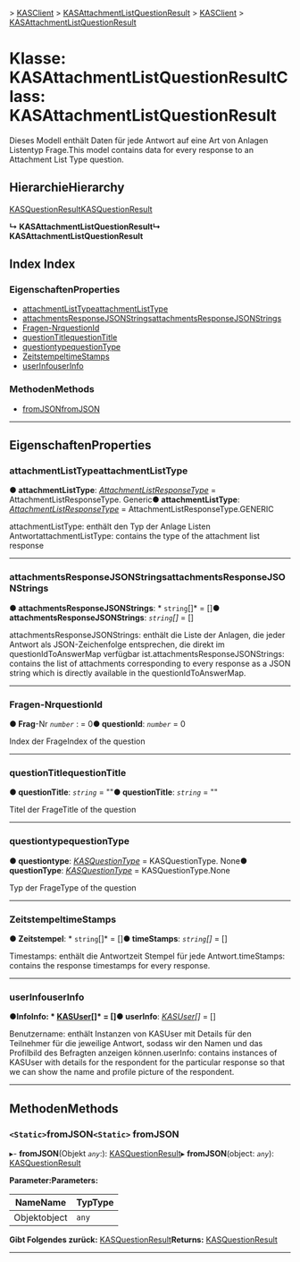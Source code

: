 <span data-ttu-id="a330f-101">[](../README.md) > [KASClient](../modules/kasclient.md) > [KASAttachmentListQuestionResult](../classes/kasclient.kasattachmentlistquestionresult.md)</span><span class="sxs-lookup"><span data-stu-id="a330f-101">[](../README.md) > [KASClient](../modules/kasclient.md) > [KASAttachmentListQuestionResult](../classes/kasclient.kasattachmentlistquestionresult.md)</span></span>

# <a name="class-kasattachmentlistquestionresult"></a><span data-ttu-id="a330f-102">Klasse: KASAttachmentListQuestionResult</span><span class="sxs-lookup"><span data-stu-id="a330f-102">Class: KASAttachmentListQuestionResult</span></span>

<span data-ttu-id="a330f-103">Dieses Modell enthält Daten für jede Antwort auf eine Art von Anlagen Listentyp Frage.</span><span class="sxs-lookup"><span data-stu-id="a330f-103">This model contains data for every response to an Attachment List Type question.</span></span>
## <a name="hierarchy"></a><span data-ttu-id="a330f-104">Hierarchie</span><span class="sxs-lookup"><span data-stu-id="a330f-104">Hierarchy</span></span>

 [<span data-ttu-id="a330f-105">KASQuestionResult</span><span class="sxs-lookup"><span data-stu-id="a330f-105">KASQuestionResult</span></span>](kasclient.kasquestionresult.md)

<span data-ttu-id="a330f-106">**↳ KASAttachmentListQuestionResult**</span><span class="sxs-lookup"><span data-stu-id="a330f-106">**↳ KASAttachmentListQuestionResult**</span></span>

## <a name="index"></a><span data-ttu-id="a330f-107">Index </span><span class="sxs-lookup"><span data-stu-id="a330f-107">Index</span></span>

### <a name="properties"></a><span data-ttu-id="a330f-108">Eigenschaften</span><span class="sxs-lookup"><span data-stu-id="a330f-108">Properties</span></span>

* [<span data-ttu-id="a330f-109">attachmentListType</span><span class="sxs-lookup"><span data-stu-id="a330f-109">attachmentListType</span></span>](kasclient.kasattachmentlistquestionresult.md#attachmentlisttype)
* [<span data-ttu-id="a330f-110">attachmentsResponseJSONStrings</span><span class="sxs-lookup"><span data-stu-id="a330f-110">attachmentsResponseJSONStrings</span></span>](kasclient.kasattachmentlistquestionresult.md#attachmentsresponsejsonstrings)
* [<span data-ttu-id="a330f-111">Fragen-Nr</span><span class="sxs-lookup"><span data-stu-id="a330f-111">questionId</span></span>](kasclient.kasattachmentlistquestionresult.md#questionid)
* [<span data-ttu-id="a330f-112">questionTitle</span><span class="sxs-lookup"><span data-stu-id="a330f-112">questionTitle</span></span>](kasclient.kasattachmentlistquestionresult.md#questiontitle)
* [<span data-ttu-id="a330f-113">questiontype</span><span class="sxs-lookup"><span data-stu-id="a330f-113">questionType</span></span>](kasclient.kasattachmentlistquestionresult.md#questiontype)
* [<span data-ttu-id="a330f-114">Zeitstempel</span><span class="sxs-lookup"><span data-stu-id="a330f-114">timeStamps</span></span>](kasclient.kasattachmentlistquestionresult.md#timestamps)
* [<span data-ttu-id="a330f-115">userInfo</span><span class="sxs-lookup"><span data-stu-id="a330f-115">userInfo</span></span>](kasclient.kasattachmentlistquestionresult.md#userinfo)
### <a name="methods"></a><span data-ttu-id="a330f-116">Methoden</span><span class="sxs-lookup"><span data-stu-id="a330f-116">Methods</span></span>

* [<span data-ttu-id="a330f-117">fromJSON</span><span class="sxs-lookup"><span data-stu-id="a330f-117">fromJSON</span></span>](kasclient.kasattachmentlistquestionresult.md#fromjson)

---

## <a name="properties"></a><span data-ttu-id="a330f-118">Eigenschaften</span><span class="sxs-lookup"><span data-stu-id="a330f-118">Properties</span></span>

<a id="attachmentlisttype"></a>

###  <a name="attachmentlisttype"></a><span data-ttu-id="a330f-119">attachmentListType</span><span class="sxs-lookup"><span data-stu-id="a330f-119">attachmentListType</span></span>

<span data-ttu-id="a330f-120">**● attachmentListType**: *[AttachmentListResponseType](../enums/kasclient.attachmentlistresponsetype.md)* = AttachmentListResponseType. Generic</span><span class="sxs-lookup"><span data-stu-id="a330f-120">**● attachmentListType**: *[AttachmentListResponseType](../enums/kasclient.attachmentlistresponsetype.md)* =  AttachmentListResponseType.GENERIC</span></span>

<span data-ttu-id="a330f-121">attachmentListType: enthält den Typ der Anlage Listen Antwort</span><span class="sxs-lookup"><span data-stu-id="a330f-121">attachmentListType: contains the type of the attachment list response</span></span>

___
<a id="attachmentsresponsejsonstrings"></a>

###  <a name="attachmentsresponsejsonstrings"></a><span data-ttu-id="a330f-122">attachmentsResponseJSONStrings</span><span class="sxs-lookup"><span data-stu-id="a330f-122">attachmentsResponseJSONStrings</span></span>

<span data-ttu-id="a330f-123">**● attachmentsResponseJSONStrings**: \* `string`[]\* = []</span><span class="sxs-lookup"><span data-stu-id="a330f-123">**● attachmentsResponseJSONStrings**: *`string`[]* =  []</span></span>

<span data-ttu-id="a330f-124">attachmentsResponseJSONStrings: enthält die Liste der Anlagen, die jeder Antwort als JSON-Zeichenfolge entsprechen, die direkt im questionIdToAnswerMap verfügbar ist.</span><span class="sxs-lookup"><span data-stu-id="a330f-124">attachmentsResponseJSONStrings: contains the list of attachments corresponding to every response as a JSON string which is directly available in the questionIdToAnswerMap.</span></span>

___
<a id="questionid"></a>

###  <a name="questionid"></a><span data-ttu-id="a330f-125">Fragen-Nr</span><span class="sxs-lookup"><span data-stu-id="a330f-125">questionId</span></span>

<span data-ttu-id="a330f-126">**● Frag**-Nr *`number`* : = 0</span><span class="sxs-lookup"><span data-stu-id="a330f-126">**● questionId**: *`number`* = 0</span></span>

<span data-ttu-id="a330f-127">Index der Frage</span><span class="sxs-lookup"><span data-stu-id="a330f-127">Index of the question</span></span>

___
<a id="questiontitle"></a>

###  <a name="questiontitle"></a><span data-ttu-id="a330f-128">questionTitle</span><span class="sxs-lookup"><span data-stu-id="a330f-128">questionTitle</span></span>

<span data-ttu-id="a330f-129">**● questionTitle**: *`string`* = ""</span><span class="sxs-lookup"><span data-stu-id="a330f-129">**● questionTitle**: *`string`* = ""</span></span>

<span data-ttu-id="a330f-130">Titel der Frage</span><span class="sxs-lookup"><span data-stu-id="a330f-130">Title of the question</span></span>

___
<a id="questiontype"></a>

###  <a name="questiontype"></a><span data-ttu-id="a330f-131">questiontype</span><span class="sxs-lookup"><span data-stu-id="a330f-131">questionType</span></span>

<span data-ttu-id="a330f-132">**● questiontype**: *[KASQuestionType](../enums/kasclient.kasquestiontype.md)* = KASQuestionType. None</span><span class="sxs-lookup"><span data-stu-id="a330f-132">**● questionType**: *[KASQuestionType](../enums/kasclient.kasquestiontype.md)* =  KASQuestionType.None</span></span>

<span data-ttu-id="a330f-133">Typ der Frage</span><span class="sxs-lookup"><span data-stu-id="a330f-133">Type of the question</span></span>

___
<a id="timestamps"></a>

###  <a name="timestamps"></a><span data-ttu-id="a330f-134">Zeitstempel</span><span class="sxs-lookup"><span data-stu-id="a330f-134">timeStamps</span></span>

<span data-ttu-id="a330f-135">**● Zeitstempel**: \* `string`[]\* = []</span><span class="sxs-lookup"><span data-stu-id="a330f-135">**● timeStamps**: *`string`[]* =  []</span></span>

<span data-ttu-id="a330f-136">Timestamps: enthält die Antwortzeit Stempel für jede Antwort.</span><span class="sxs-lookup"><span data-stu-id="a330f-136">timeStamps: contains the response timestamps for every response.</span></span>

___
<a id="userinfo"></a>

###  <a name="userinfo"></a><span data-ttu-id="a330f-137">userInfo</span><span class="sxs-lookup"><span data-stu-id="a330f-137">userInfo</span></span>

<span data-ttu-id="a330f-138">**●**InfoInfo: \* [KASUser](kasclient.kasuser.md)[]\* = []</span><span class="sxs-lookup"><span data-stu-id="a330f-138">**● userInfo**: *[KASUser](kasclient.kasuser.md)[]* =  []</span></span>

<span data-ttu-id="a330f-139">Benutzername: enthält Instanzen von KASUser mit Details für den Teilnehmer für die jeweilige Antwort, sodass wir den Namen und das Profilbild des Befragten anzeigen können.</span><span class="sxs-lookup"><span data-stu-id="a330f-139">userInfo: contains instances of KASUser with details for the respondent for the particular response so that we can show the name and profile picture of the respondent.</span></span>

___

## <a name="methods"></a><span data-ttu-id="a330f-140">Methoden</span><span class="sxs-lookup"><span data-stu-id="a330f-140">Methods</span></span>

<a id="fromjson"></a>

### <a name="static-fromjson"></a><span data-ttu-id="a330f-141">`<Static>`fromJSON</span><span class="sxs-lookup"><span data-stu-id="a330f-141">`<Static>` fromJSON</span></span>

<span data-ttu-id="a330f-142">▸- **fromJSON**(Objekt *`any`*:): [KASQuestionResult](kasclient.kasquestionresult.md)</span><span class="sxs-lookup"><span data-stu-id="a330f-142">▸ **fromJSON**(object: *`any`*): [KASQuestionResult](kasclient.kasquestionresult.md)</span></span>

<span data-ttu-id="a330f-143">**Parameter:**</span><span class="sxs-lookup"><span data-stu-id="a330f-143">**Parameters:**</span></span>

| <span data-ttu-id="a330f-144">Name</span><span class="sxs-lookup"><span data-stu-id="a330f-144">Name</span></span> | <span data-ttu-id="a330f-145">Typ</span><span class="sxs-lookup"><span data-stu-id="a330f-145">Type</span></span> |
| ------ | ------ |
| <span data-ttu-id="a330f-146">Objekt</span><span class="sxs-lookup"><span data-stu-id="a330f-146">object</span></span> | `any` |

<span data-ttu-id="a330f-147">**Gibt Folgendes zurück:** [KASQuestionResult](kasclient.kasquestionresult.md)</span><span class="sxs-lookup"><span data-stu-id="a330f-147">**Returns:** [KASQuestionResult](kasclient.kasquestionresult.md)</span></span>

___

